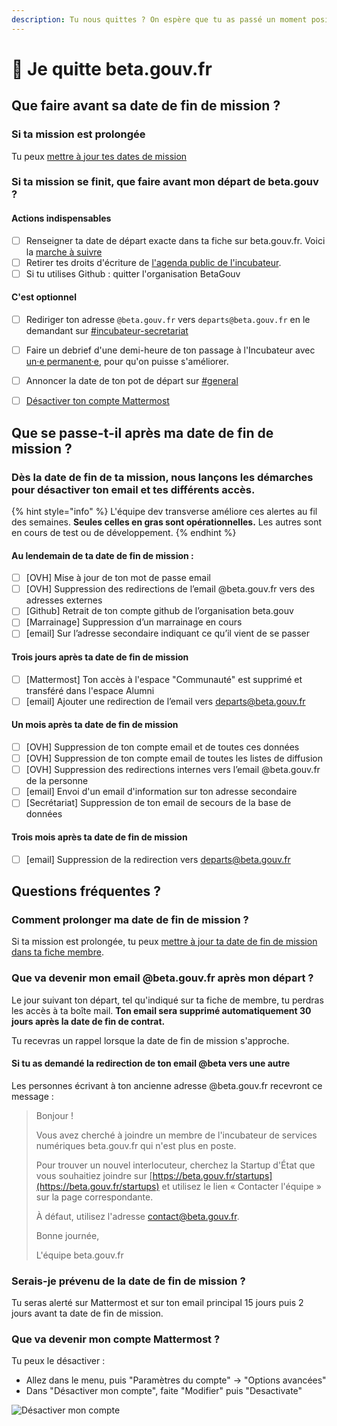 ```yaml
---
description: Tu nous quittes ? On espère que tu as passé un moment positif avec nous !
---
```


# 🚪 Je quitte beta.gouv.fr

## Que faire avant sa date de fin de mission ?

### Si ta mission est prolongée

Tu peux [mettre à jour tes dates de mission](https://doc.incubateur.net/communaute/travailler-a-beta-gouv/jutilise-les-outils-de-la-communaute/outils/mise-a-jour-de-mes-informations#comment-mettre-a-jour-mes-dates-de-mission)

### Si ta mission se finit, que faire avant mon départ de beta.gouv ?

#### Actions indispensables

* [ ] Renseigner ta date de départ exacte dans ta fiche sur beta.gouv.fr. Voici la [marche à suivre](https://doc.incubateur.net/communaute/travailler-a-beta-gouv/jutilise-les-outils-de-la-communaute/outils/mise-a-jour-de-mes-informations#comment-mettre-a-jour-mes-dates-de-mission)
* [ ] Retirer tes droits d'écriture de [l'agenda public de l'incubateur](https://calendar.google.com/calendar/embed?src=0ieonqap1r5jeal5ugeuhoovlg%40group.calendar.google.com\&ctz=Europe/Paris).
* [ ] Si tu utilises Github : quitter l'organisation BetaGouv

#### C'est optionnel

* [ ] Rediriger ton adresse `@beta.gouv.fr` vers `departs@beta.gouv.fr` en le demandant sur [#incubateur-secretariat](https://mattermost.incubateur.net/betagouv/channels/incubateur-secretariat)
* [ ] Faire un debrief d'une demi-heure de ton passage à l'Incubateur avec [un·e permanent·e](../decouvrir-les-guides-des-autres-incubateurs/incubateur-de-la-dinum/lequipe-danimation-beta.gouv.fr.md), pour qu'on puisse s'améliorer.
* [ ] Annoncer la date de ton pot de départ sur [#general](https://mattermost.incubateur.net/betagouv/channels/town-square)
* [ ] [Désactiver ton compte Mattermost](je-quitte-beta.gouv.fr.md#que-va-devenir-ton-compte-mattermost)



## Que se passe-t-il après ma date de fin de mission ?

### Dès la date de fin de ta mission, nous lançons les démarches pour désactiver ton email et tes différents accès.

{% hint style="info" %}
L'équipe dev transverse améliore ces alertes au fil des semaines. **Seules celles en gras sont opérationnelles.** Les autres sont en cours de test ou de développement.
{% endhint %}

#### Au lendemain de ta date de fin de mission :

* [ ] \[OVH] Mise à jour de ton mot de passe email
* [ ] \[OVH] Suppression des redirections de l’email @beta.gouv.fr vers des adresses externes
* [ ] \[Github] Retrait de ton compte github de l’organisation beta.gouv
* [ ] \[Marrainage] Suppression d’un marrainage en cours
* [ ] \[email] Sur l’adresse secondaire indiquant ce qu’il vient de se passer

#### Trois jours après ta date de fin de mission <a href="#date-de-fin-j3-job-tous-les-jours" id="date-de-fin-j3-job-tous-les-jours"></a>

* [ ] \[Mattermost] Ton accès à l'espace "Communauté" est supprimé et transféré dans l'espace Alumni
* [ ] \[email] Ajouter une redirection de l’email vers [departs@beta.gouv.fr](mailto:departs@beta.gouv.fr)

#### Un mois après ta date de fin de mission <a href="#date-de-fin-j30-job-tous-les-jours" id="date-de-fin-j30-job-tous-les-jours"></a>

* [ ] \[OVH] Suppression de ton compte email et de toutes ces données
* [ ] \[OVH] Suppression de ton compte email de toutes les listes de diffusion
* [ ] \[OVH] Suppression des redirections internes vers l’email @beta.gouv.fr de la personne
* [ ] \[email] Envoi d'un email d'information sur ton adresse secondaire
* [ ] \[Secrétariat] Suppression de ton email de secours de la base de données

#### Trois mois après ta date de fin de mission <a href="#date-de-fin-j90-job-tous-les-jours" id="date-de-fin-j90-job-tous-les-jours"></a>

* [ ] \[email] Suppression de la redirection vers [departs@beta.gouv.fr](mailto:departs@beta.gouv.fr)

## Questions fréquentes ?

### Comment prolonger ma date de fin de mission ?

Si ta mission est prolongée, tu peux [mettre à jour ta date de fin de mission dans ta fiche membre](https://doc.incubateur.net/communaute/travailler-a-beta-gouv/jutilise-les-outils-de-la-communaute/outils/mise-a-jour-de-mes-informations#comment-mettre-a-jour-mes-dates-de-mission).

### Que va devenir mon email @beta.gouv.fr après mon départ ?

Le jour suivant ton départ, tel qu'indiqué sur ta fiche de membre, tu perdras les accès à ta boîte mail. **Ton email sera supprimé automatiquement 30 jours après la date de fin de contrat.**

Tu recevras un rappel lorsque la date de fin de mission s'approche.

#### Si tu as demandé la redirection de ton email @beta vers une autre

Les personnes écrivant à ton ancienne adresse @beta.gouv.fr recevront ce message :

> Bonjour !
>
> Vous avez cherché à joindre un membre de l'incubateur de services numériques beta.gouv.fr qui n'est plus en poste.
>
> Pour trouver un nouvel interlocuteur, cherchez la Startup d'État que vous souhaitiez joindre sur [https://beta.gouv.fr/startups](https://beta.gouv.fr/startups) et utilisez le lien « Contacter l'équipe » sur la page correspondante.
>
> À défaut, utilisez l'adresse contact@beta.gouv.fr.
>
> Bonne journée,
>
> L'équipe beta.gouv.fr

### Serais-je prévenu de la date de fin de mission ?

Tu seras alerté sur Mattermost et sur ton email principal 15 jours puis 2 jours avant ta date de fin de mission.

### Que va devenir mon compte Mattermost ?

Tu peux le désactiver :

* Allez dans le menu, puis "Paramètres du compte" -> "Options avancées"
* Dans "Désactiver mon compte", faite "Modifier" puis "Desactivate"

![Désactiver mon compte](<../.gitbook/assets/image (14) (2) (1) (1).png>)
